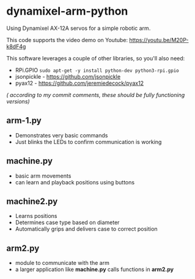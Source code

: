 # dynamixel-arm-python
Using Dynamixel AX-12A servos for a simple robotic arm.

This code supports the video demo on Youtube:  https://youtu.be/M20P-k8dF4g

This software leverages a couple of other libraries, so you'll also need:
* RPi.GPIO `sudo apt-get -y install python-dev python3-rpi.gpio`
* jsonpickle - https://github.com/jsonpickle
* pyax12 - https://github.com/jeremiedecock/pyax12

_( according to my commit comments, these should be fully functioning versions)_

## arm-1.py
* Demonstrates very basic commands
* Just blinks the LEDs to confirm communication is working

## machine.py 
* basic arm movements
* can learn and playback positions using buttons

## machine2.py
* Learns positions
* Determines case type based on diameter
* Automatically grips and delivers case to correct position

## arm2.py 
* module to communicate with the arm
* a larger application like __machine.py__ calls functions in __arm2.py__
